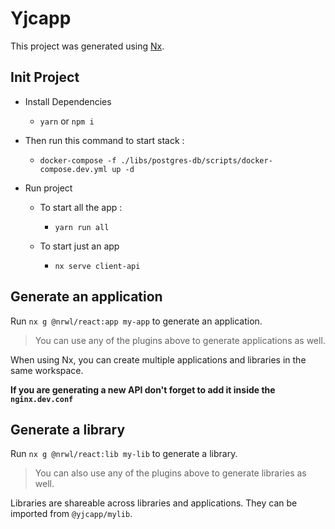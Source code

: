 # Yjcapp
This project was generated using [Nx](https://nx.dev).
## Init Project
- Install Dependencies
  - `yarn` or `npm i`

- Then run this command to start stack :
  - `docker-compose -f ./libs/postgres-db/scripts/docker-compose.dev.yml up -d`

- Run project
  - To start all the app :
    - `yarn run all`

  - To start just an app
    - `nx serve client-api`

## Generate an application

Run `nx g @nrwl/react:app my-app` to generate an application.

> You can use any of the plugins above to generate applications as well.

When using Nx, you can create multiple applications and libraries in the same workspace.

**If you are generating a new API don't forget to add it inside the `nginx.dev.conf`**

## Generate a library

Run `nx g @nrwl/react:lib my-lib` to generate a library.

> You can also use any of the plugins above to generate libraries as well.

Libraries are shareable across libraries and applications. They can be imported from `@yjcapp/mylib`.
